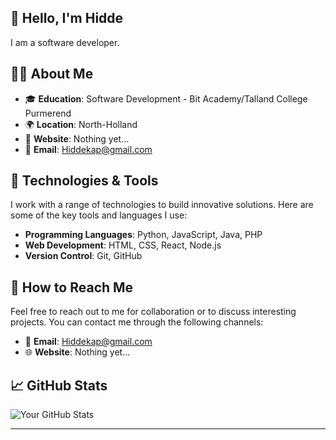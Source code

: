 ## 👋 Hello, I'm Hidde


I am a software developer.


## 🧑‍💻 About Me


- 🎓 **Education**: Software Development - Bit Academy/Talland College Purmerend
- 🌍 **Location**: North-Holland
- 🔗 **Website**: Nothing yet...
- 📧 **Email**: Hiddekap@gmail.com


## 🔧 Technologies & Tools


I work with a range of technologies to build innovative solutions. Here are some of the key tools and languages I use:


- **Programming Languages**: Python, JavaScript, Java, PHP
- **Web Development**: HTML, CSS, React, Node.js
- **Version Control**: Git, GitHub


## 🤝 How to Reach Me


Feel free to reach out to me for collaboration or to discuss interesting projects. You can contact me through the following channels:


- 📧 **Email**: Hiddekap@gmail.com
- 🌐 **Website**: Nothing yet...


## 📈 GitHub Stats


![Your GitHub Stats](https://github-readme-stats.vercel.app/api?username=your-github-username&show_icons=true&count_private=true&hide=prs&theme=radical)


---

